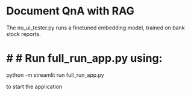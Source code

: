 # Document QnA with RAG

The no_ui_tester.py runs a finetuned embedding model, trained on bank stock reports.

# # # Run full_run_app.py using:

python -m streamlit run full_run_app.py

to start the application
